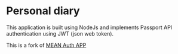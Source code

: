 # Personal diary

This application is built using NodeJs and implements Passport API authentication using JWT (json web token).

This is a fork of [MEAN Auth APP](https://github.com/dmitriyklyuzov/meanauthapp)